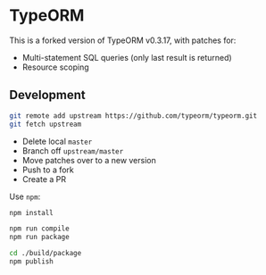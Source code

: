 # TypeORM

This is a forked version of TypeORM v0.3.17, with patches for:
- Multi-statement SQL queries (only last result is returned)
- Resource scoping

## Development

```bash
git remote add upstream https://github.com/typeorm/typeorm.git
git fetch upstream
```

- Delete local `master`
- Branch off `upstream/master`
- Move patches over to a new version
- Push to a fork
- Create a PR


Use `npm`:
```bash
npm install

npm run compile
npm run package

cd ./build/package
npm publish
```